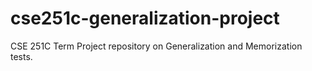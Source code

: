 # cse251c-generalization-project
CSE 251C Term Project repository on Generalization and Memorization tests.
